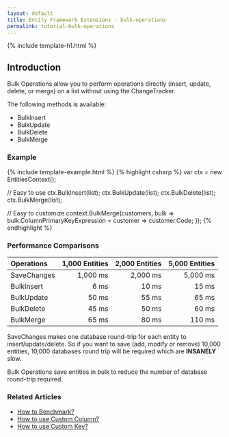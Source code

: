 ```yaml
---
layout: default
title: Entity Framework Extensions - bulk-operations
permalink: tutorial-bulk-operations
---
```


{% include template-h1.html %}

## Introduction
Bulk Operations allow you to perform operations directly (insert, update, delete, or merge) on a list without using the ChangeTracker.

The following methods is available:
- BulkInsert
- BulkUpdate
- BulkDelete
- BulkMerge

### Example
{% include template-example.html %} 
{% highlight csharp %}
var ctx = new EntitiesContext();

// Easy to use
ctx.BulkInsert(list);
ctx.BulkUpdate(list);
ctx.BulkDelete(list);
ctx.BulkMerge(list);

// Easy to customize
context.BulkMerge(customers, 
   bulk => bulk.ColumnPrimaryKeyExpression = customer => customer.Code; });
{% endhighlight %}

### Performance Comparisons

| Operations      | 1,000 Entities | 2,000 Entities | 5,000 Entities |
| :-------------- | -------------: | -------------: | -------------: |
| SaveChanges     | 1,000 ms       | 2,000 ms       | 5,000 ms       |
| BulkInsert      | 6 ms           | 10 ms          | 15 ms          |
| BulkUpdate      | 50 ms          | 55 ms          | 65 ms          |
| BulkDelete      | 45 ms          | 50 ms          | 60 ms          |
| BulkMerge       | 65 ms          | 80 ms          | 110 ms         |

SaveChanges makes one database round-trip for each entity to insert/update/delete. So if you want to save (add, modify or remove) 10,000 entities, 10,000 databases round trip will be required which are **INSANELY** slow.

Bulk Operations save entities in bulk to reduce the number of database round-trip required.

### Related Articles

- [How to Benchmark?](https://github.com/zzzprojects/docs/blob/master/entity-framework-extensions/docs/how/benchmark.md)
- [How to use Custom Column?](https://github.com/zzzprojects/docs/blob/master/entity-framework-extensions/docs/how/custom-column.md)
- [How to use Custom Key?](https://github.com/zzzprojects/docs/blob/master/entity-framework-extensions/docs/how/custom-key.md)
